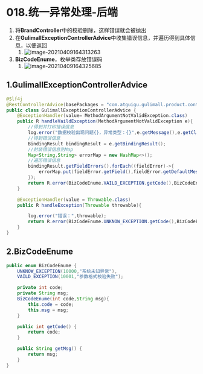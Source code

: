 # 018.统一异常处理-后端

1. 将**BrandController**中的校验删除，这样错误就会被抛出
2. 在**GulimallExceptionControllerAdvice**中收集错误信息，并遍历得到具体信息，以便返回
   1. ![image-20210409164313263](https://raw.githubusercontent.com/TWDH/Leetcode-From-Zero/pictures/img/image-20210409164313263.png)
3. **BizCodeEnume**，枚举类存放错误码
   1. ![image-20210409164325685](https://raw.githubusercontent.com/TWDH/Leetcode-From-Zero/pictures/img/image-20210409164325685.png)

## 1.GulimallExceptionControllerAdvice

```java
@Slf4j
@RestControllerAdvice(basePackages = "com.atguigu.gulimall.product.controller")
public class GulimallExceptionControllerAdvice {
    @ExceptionHandler(value= MethodArgumentNotValidException.class)
    public R handleVaildException(MethodArgumentNotValidException e){
        //得到并打印错误信息
        log.error("数据校验出现问题{}，异常类型：{}",e.getMessage(),e.getClass());
        //得到错误信息
        BindingResult bindingResult = e.getBindingResult();
        //封装错误信息到Map
        Map<String,String> errorMap = new HashMap<>();
        //遍历错误信息
        bindingResult.getFieldErrors().forEach((fieldError)->{
            errorMap.put(fieldError.getField(),fieldError.getDefaultMessage());
        });
        return R.error(BizCodeEnume.VAILD_EXCEPTION.getCode(),BizCodeEnume.VAILD_EXCEPTION.getMsg()).put("data",errorMap);
    }

    @ExceptionHandler(value = Throwable.class)
    public R handleException(Throwable throwable){

        log.error("错误：",throwable);
        return R.error(BizCodeEnume.UNKNOW_EXCEPTION.getCode(),BizCodeEnume.UNKNOW_EXCEPTION.getMsg());
    }
}
```

## 2.BizCodeEnume

```java
public enum BizCodeEnume {
    UNKNOW_EXCEPTION(10000,"系统未知异常"),
    VAILD_EXCEPTION(10001,"参数格式校验失败");

    private int code;
    private String msg;
    BizCodeEnume(int code,String msg){
        this.code = code;
        this.msg = msg;
    }

    public int getCode() {
        return code;
    }

    public String getMsg() {
        return msg;
    }
}
```

